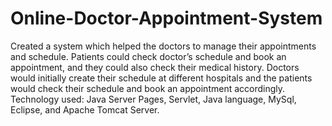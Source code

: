 # Online-Doctor-Appointment-System
Created a system which helped the doctors to manage their appointments and schedule. 
Patients could check doctor’s schedule and book an appointment, and they could also check their medical history.
Doctors would initially create their schedule at different hospitals and the patients would check their schedule and book an appointment accordingly.
Technology used: Java Server Pages, Servlet, Java language, MySql, Eclipse, and Apache Tomcat Server.
